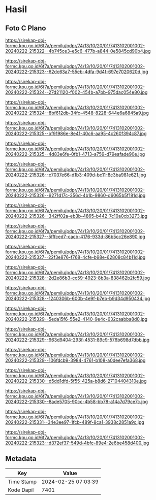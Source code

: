 # Hasil

## Foto C Plano

https://sirekap-obj-formc.kpu.go.id/6f7a/pemilu/pdpr/74/13/10/20/01/7413102001002-20240222-215322--4b745ce3-e5c6-477b-a844-0e5845cd90b4.jpg

https://sirekap-obj-formc.kpu.go.id/6f7a/pemilu/pdpr/74/13/10/20/01/7413102001002-20240222-215323--62dc63a7-55eb-4dfa-9d4f-697e7020620d.jpg

https://sirekap-obj-formc.kpu.go.id/6f7a/pemilu/pdpr/74/13/10/20/01/7413102001002-20240222-215324--27d21120-f002-454b-a7bb-975dac054e80.jpg

https://sirekap-obj-formc.kpu.go.id/6f7a/pemilu/pdpr/74/13/10/20/01/7413102001002-20240222-215324--8bf612db-34fc-4548-8228-644e6a6845a9.jpg

https://sirekap-obj-formc.kpu.go.id/6f7a/pemilu/pdpr/74/13/10/20/01/7413102001002-20240222-215325--bf91986e-8e41-40c6-aa95-4c260f394c87.jpg

https://sirekap-obj-formc.kpu.go.id/6f7a/pemilu/pdpr/74/13/10/20/01/7413102001002-20240222-215325--4d83e6fe-0fb1-4713-a759-d79eafade90e.jpg

https://sirekap-obj-formc.kpu.go.id/6f7a/pemilu/pdpr/74/13/10/20/01/7413102001002-20240222-215326--c7037e66-d1b3-409d-bc11-8c3ba981e621.jpg

https://sirekap-obj-formc.kpu.go.id/6f7a/pemilu/pdpr/74/13/10/20/01/7413102001002-20240222-215326--9271d17c-356d-4b1b-9860-d6065b5f181d.jpg

https://sirekap-obj-formc.kpu.go.id/6f7a/pemilu/pdpr/74/13/10/20/01/7413102001002-20240222-215326--342ff02a-eb3b-4865-b442-7c10a0cb3273.jpg

https://sirekap-obj-formc.kpu.go.id/6f7a/pemilu/pdpr/74/13/10/20/01/7413102001002-20240222-215327--5fffced7-cacb-4176-933d-86b5cc26e890.jpg

https://sirekap-obj-formc.kpu.go.id/6f7a/pemilu/pdpr/74/13/10/20/01/7413102001002-20240222-215327--22f3e876-f768-4cfe-b98e-62808c84b11d.jpg

https://sirekap-obj-formc.kpu.go.id/6f7a/pemilu/pdpr/74/13/10/20/01/7413102001002-20240222-215328--2d2e86b3-cc59-4923-8b3a-838462b2fc59.jpg

https://sirekap-obj-formc.kpu.go.id/6f7a/pemilu/pdpr/74/13/10/20/01/7413102001002-20240222-215328--1240306b-600b-4e9f-b7eb-b9d34d950434.jpg

https://sirekap-obj-formc.kpu.go.id/6f7a/pemilu/pdpr/74/13/10/20/01/7413102001002-20240222-215329--5eda15f6-55e2-4140-9e4c-632caabba8d0.jpg

https://sirekap-obj-formc.kpu.go.id/6f7a/pemilu/pdpr/74/13/10/20/01/7413102001002-20240222-215329--963d9404-293f-4531-89c9-576b698d7dbb.jpg

https://sirekap-obj-formc.kpu.go.id/6f7a/pemilu/pdpr/74/13/10/20/01/7413102001002-20240222-215329--106fdcb9-3984-4761-b108-a0dee7efa368.jpg

https://sirekap-obj-formc.kpu.go.id/6f7a/pemilu/pdpr/74/13/10/20/01/7413102001002-20240222-215330--d5dd1dfd-5f55-425a-b8d6-27104404310e.jpg

https://sirekap-obj-formc.kpu.go.id/6f7a/pemilu/pdpr/74/13/10/20/01/7413102001002-20240222-215330--8ade5705-90cc-4b58-bb78-a14a7d79ce7c.jpg

https://sirekap-obj-formc.kpu.go.id/6f7a/pemilu/pdpr/74/13/10/20/01/7413102001002-20240222-215331--34e3ee97-1fcb-489f-8ca1-3938c2851a9c.jpg

https://sirekap-obj-formc.kpu.go.id/6f7a/pemilu/pdpr/74/13/10/20/01/7413102001002-20240222-215323--d372ef37-549d-4bfc-89e4-2e6be458d400.jpg


## Metadata

| Key        | Value               |
| ---------- | ------------------- |
| Time Stamp | 2024-02-25 07:03:39 |
| Kode Dapil | 7401                |



